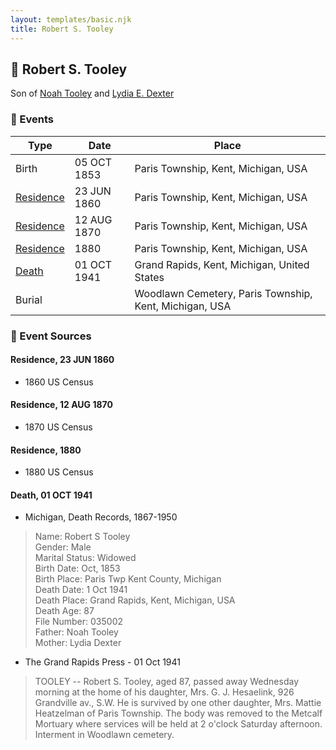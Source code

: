 ```yaml
---
layout: templates/basic.njk
title: Robert S. Tooley
---
```

## 🔵 Robert S. Tooley

Son of [Noah Tooley](/people/8/84640933) and [Lydia E. Dexter](/people/6/67357568)

### 📆 Events

Type | Date | Place
------ | ------ | ------
Birth | 05 OCT 1853 | Paris Township, Kent, Michigan, USA
[Residence](#event-24d3979e-d18a-4bf4-8310-6ef2db08a5c1) | 23 JUN 1860 | Paris Township, Kent, Michigan, USA
[Residence](#event-83804ef8-0ab1-4c8e-b586-03f36fe9d45f) | 12 AUG 1870 | Paris Township, Kent, Michigan, USA
[Residence](#event-d99ab6a4-3099-4ece-8493-7ae030da92ba) | 1880 | Paris Township, Kent, Michigan, USA
[Death](#event-bc572c90-8118-47e6-a71b-5dbd8b86635b) | 01 OCT 1941 | Grand Rapids, Kent, Michigan, United States
Burial |  | Woodlawn Cemetery, Paris Township, Kent, Michigan, USA

### 📰 Event Sources

#### <a id="event-24d3979e-d18a-4bf4-8310-6ef2db08a5c1"></a> Residence, 23 JUN 1860
* 1860 US Census

#### <a id="event-83804ef8-0ab1-4c8e-b586-03f36fe9d45f"></a> Residence, 12 AUG 1870
* 1870 US Census

#### <a id="event-d99ab6a4-3099-4ece-8493-7ae030da92ba"></a> Residence, 1880
* 1880 US Census

#### <a id="event-bc572c90-8118-47e6-a71b-5dbd8b86635b"></a> Death, 01 OCT 1941
* Michigan, Death Records, 1867-1950
>   
  > Name: Robert S Tooley  
  > Gender: Male  
  > Marital Status: Widowed  
  > Birth Date: Oct, 1853  
  > Birth Place: Paris Twp Kent County, Michigan  
  > Death Date: 1 Oct 1941  
  > Death Place: Grand Rapids, Kent, Michigan, USA  
  > Death Age: 87  
  > File Number: 035002  
  > Father: Noah Tooley  
  > Mother: Lydia Dexter
* The Grand Rapids Press  - 01 Oct 1941
>   
  > TOOLEY -- Robert S. Tooley, aged 87, passed away Wednesday morning at the home of his daughter, Mrs. G. J. Hesaelink, 926 Grandville av., S.W. He is survived by one other daughter, Mrs. Mattie Heatzelman of Paris Township. The body was removed to the Metcalf Mortuary where services will be held at 2 o'clock Saturday afternoon. Interment in Woodlawn cemetery.
